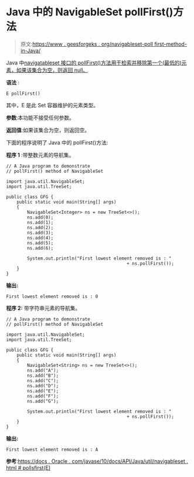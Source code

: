 # Java 中的 NavigableSet pollFirst()方法

> 原文:[https://www . geesforgeks . org/navigableset-poll first-method-in-Java/](https://www.geeksforgeeks.org/navigableset-pollfirst-method-in-java/)

Java 中[navigatableset 接口的 pollFirst()方法用于检索并移除第一个(最低的)元素，如果该集合为空，则返回 null。](https://www.geeksforgeeks.org/navigableset-java-examples/)

**语法** :

```
E pollFirst()

```

其中，E 是此 Set 容器维护的元素类型。

**参数**:本功能不接受任何参数。

**返回值**:如果该集合为空，则返回空。

下面的程序说明了 Java 中的 pollFirst()方法:

**程序 1** :带整数元素的导航集。

```
// A Java program to demonstrate
// pollFirst() method of NavigableSet

import java.util.NavigableSet;
import java.util.TreeSet;

public class GFG {
    public static void main(String[] args)
    {
        NavigableSet<Integer> ns = new TreeSet<>();
        ns.add(0);
        ns.add(1);
        ns.add(2);
        ns.add(3);
        ns.add(4);
        ns.add(5);
        ns.add(6);

        System.out.println("First lowest element removed is : " 
                                              + ns.pollFirst());
    }
}
```

**输出:**

```
First lowest element removed is : 0

```

**程序 2:** 带字符串元素的导航集。

```
// A Java program to demonstrate
// pollFirst() method of NavigableSet

import java.util.NavigableSet;
import java.util.TreeSet;

public class GFG {
    public static void main(String[] args)
    {
        NavigableSet<String> ns = new TreeSet<>();
        ns.add("A");
        ns.add("B");
        ns.add("C");
        ns.add("D");
        ns.add("E");
        ns.add("F");
        ns.add("G");

        System.out.println("First lowest element removed is : " 
                                              + ns.pollFirst());
    }
}
```

**输出:**

```
First lowest element removed is : A

```

**参考**:[https://docs . Oracle . com/javase/10/docs/API/Java/util/navigableset . html # pollsfirst(E)](https://docs.oracle.com/javase/10/docs/api/java/util/NavigableSet.html#pollFirst(E))